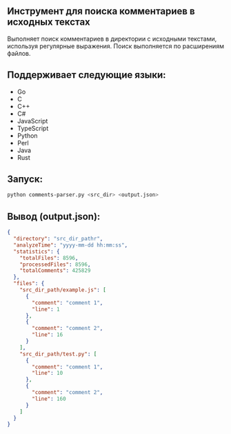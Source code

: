 ## Инструмент для поиска комментариев в исходных текстах
Выполняет поиск комментариев в директории с исходными текстами, используя регулярные выражения.
Поиск выполняется по расширениям файлов.

## Поддерживает следующие языки:
- Go
- C
- C++
- C#
- JavaScript
- TypeScript
- Python
- Perl
- Java
- Rust

## Запуск:
```bash
python comments-parser.py <src_dir> <output.json>
```
## Вывод (output.json):

```json
{
  "directory": "src_dir_pathr",
  "analyzeTime": "yyyy-mm-dd hh:mm:ss",
  "statistics": {
    "totalFiles": 8596,
    "processedFiles": 8596,
    "totalComments": 425829
  },
  "files": {
    "src_dir_path/example.js": [
      {
        "comment": "comment 1",
        "line": 1
      },
      {
        "comment": "comment 2",
        "line": 16
      }
    ],
    "src_dir_path/test.py": [
      {
        "comment": "comment 1",
        "line": 10
      },
      {
        "comment": "comment 2",
        "line": 160
      }
    ]
  }
}
```

